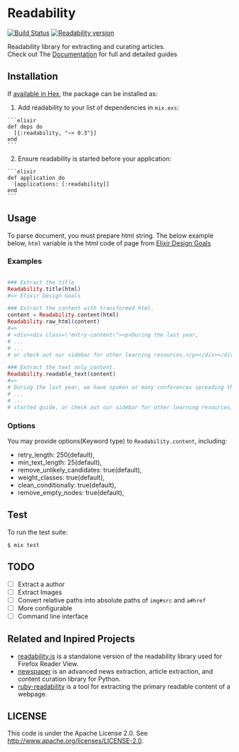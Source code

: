 # Readability

[![Build Status](https://travis-ci.org/keepcosmos/readability.svg?branch=master)](https://travis-ci.org/keepcosmos/readability)
[![Readability version](https://img.shields.io/hexpm/v/readability.svg)](https://hex.pm/packages/readability)

Readability library for extracting and curating articles.  
Check out The [Documentation](https://hexdocs.pm/readability/Readability.html) for full and detailed guides

## Installation

If [available in Hex](https://hex.pm/docs/publish), the package can be installed as:

  1. Add readability to your list of dependencies in `mix.exs`:

    ```elixir
    def deps do
      [{:readability, "~> 0.3"}]
    end
    ```

  2. Ensure readability is started before your application:

    ```elixir
    def application do
      [applications: [:readability]]
    end
    ```

## Usage

To parse document, you must prepare html string.
The below example below, `html` variable is the html code of page from [Elixir Design Goals](http://elixir-lang.org/blog/2013/08/08/elixir-design-goals/)

### Examples
```elixir

### Extract the title
Readability.title(html)
#=> Elixir Design Goals

### Extract the content with transformed html.
content = Readability.content(html)
Readability.raw_html(content)
#=>
# <div><div class=\"entry-content\"><p>During the last year,
# ...
# ...
# or check out our sidebar for other learning resources.</p></div></div>

### Extract the text only content.
Readability.readable_text(content)
#=>
# During the last year, we have spoken at many conferences spreading the word about Elixir. We usually s.....
# ...
# ...
# started guide, or check out our sidebar for other learning resources.
```

### Options

You may provide options(Keyword type) to `Readability.content`, including:

* retry_length: 250(default),
* min_text_length: 25(default),
* remove_unlikely_candidates: true(default),
* weight_classes: true(default),
* clean_conditionally: true(default),
* remove_empty_nodes: true(default),

## Test

To run the test suite:

    $ mix test

## TODO
* [ ] Extract a author
* [ ] Extract Images
* [ ] Convert relative paths into absolute paths of `img#src` and `a#href`
* [ ] More configurable
* [ ] Command line interface

## Related and Inpired Projects

* [readability.js](https://github.com/mozilla/readability) is a standalone version of the readability library used for Firefox Reader View.
* [newspaper](https://github.com/codelucas/newspaper) is an advanced news extraction, article extraction, and content curation library for Python.
* [ruby-readability](https://github.com/cantino/ruby-readability) is a tool for extracting the primary readable content of a webpage.

## LICENSE

This code is under the Apache License 2.0. See <http://www.apache.org/licenses/LICENSE-2.0>.
